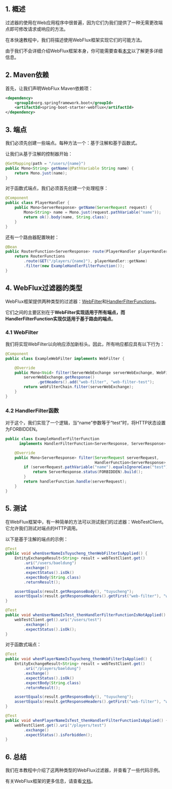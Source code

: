 ## 1. 概述

过滤器的使用在Web应用程序中很普遍，因为它们为我们提供了一种无需更改端点即可修改请求或响应的方法。

在本快速教程中，我们将描述使用WebFlux框架实现它们的可能方法。

由于我们不会详细介绍WebFlux框架本身，你可能需要查看[本文](https://www.baeldung.com/spring-5-functional-web)以了解更多详细信息。

## 2. Maven依赖

首先，让我们声明WebFlux Maven依赖项：

```xml
<dependency>
    <groupId>org.springframework.boot</groupId>
    <artifactId>spring-boot-starter-webflux</artifactId>
</dependency>
```

## 3. 端点

我们必须先创建一些端点。每种方法一个：基于注解和基于函数式。

让我们从基于注解的控制器开始：

```java
@GetMapping(path = "/users/{name}")
public Mono<String> getName(@PathVariable String name) {
    return Mono.just(name);
}
```

对于函数式端点，我们必须首先创建一个处理程序：

```java
@Component
public class PlayerHandler {
    public Mono<ServerResponse> getName(ServerRequest request) {
        Mono<String> name = Mono.just(request.pathVariable("name"));
        return ok().body(name, String.class);
    }
}
```

还有一个路由器配置映射：

```java
@Bean
public RouterFunction<ServerResponse> route(PlayerHandler playerHandler) {
    return RouterFunctions
        .route(GET("/players/{name}"), playerHandler::getName)
        .filter(new ExampleHandlerFilterFunction());
}
```

## 4. WebFlux过滤器的类型

WebFlux框架提供两种类型的过滤器：[WebFilter](https://docs.spring.io/spring-framework/docs/current/javadoc-api/org/springframework/web/server/WebFilter.html)和[HandlerFilterFunctions](https://docs.spring.io/spring-framework/docs/current/javadoc-api/org/springframework/web/reactive/function/server/HandlerFilterFunction.html)。

它们之间的主要区别在于**WebFilter实现适用于所有端点，而HandlerFilterFunction实现仅适用于基于路由的端点**。 

### 4.1 WebFilter

我们将实现WebFilter以向响应添加新标头。因此，所有响应都应具有以下行为：

```java
@Component
public class ExampleWebFilter implements WebFilter {

    @Override
    public Mono<Void> filter(ServerWebExchange serverWebExchange, WebFilterChain webFilterChain) {
        serverWebExchange.getResponse()
              .getHeaders().add("web-filter", "web-filter-test");
        return webFilterChain.filter(serverWebExchange);
    }
}
```

### 4.2 HandlerFilter函数

对于这个，我们实现了一个逻辑，当“name”参数等于“test”时，将HTTP状态设置为FORBIDDEN。

```java
public class ExampleHandlerFilterFunction
      implements HandlerFilterFunction<ServerResponse, ServerResponse> {

    @Override
    public Mono<ServerResponse> filter(ServerRequest serverRequest,
                                       HandlerFunction<ServerResponse> handlerFunction) {
        if (serverRequest.pathVariable("name").equalsIgnoreCase("test")) {
            return ServerResponse.status(FORBIDDEN).build();
        }
        return handlerFunction.handle(serverRequest);
    }
}
```

## 5. 测试

在WebFlux框架中，有一种简单的方法可以测试我们的过滤器：WebTestClient。它允许我们测试对端点的HTTP调用。

以下是基于注解的端点的示例：

```java
@Test
public void whenUserNameIsTuyucheng_thenWebFilterIsApplied() {
    EntityExchangeResult<String> result = webTestClient.get()
        .uri("/users/baeldung")
        .exchange()
        .expectStatus().isOk()
        .expectBody(String.class)
        .returnResult();

    assertEquals(result.getResponseBody(), "tuyucheng");
    assertEquals(result.getResponseHeaders().getFirst("web-filter"), "web-filter-test");
}

@Test
public void whenUserNameIsTest_thenHandlerFilterFunctionIsNotApplied() {
    webTestClient.get().uri("/users/test")
        .exchange()
        .expectStatus().isOk();
}
```

对于函数式端点：

```java
@Test
public void whenPlayerNameIsTuyucheng_thenWebFilterIsApplied() {
    EntityExchangeResult<String> result = webTestClient.get()
        .uri("/players/baeldung")
        .exchange()
        .expectStatus().isOk()
        .expectBody(String.class)
        .returnResult();

    assertEquals(result.getResponseBody(), "tuyucheng");
    assertEquals(result.getResponseHeaders().getFirst("web-filter"), "web-filter-test");
} 

@Test 
public void whenPlayerNameIsTest_thenHandlerFilterFunctionIsApplied() {
    webTestClient.get().uri("/players/test")
        .exchange()
        .expectStatus().isForbidden(); 
}
```

## 6. 总结

我们在本教程中介绍了这两种类型的WebFlux过滤器，并查看了一些代码示例。

有关WebFlux框架的更多信息，请查看[文档](https://docs.spring.io/spring/docs/current/spring-framework-reference/web-reactive.html)。